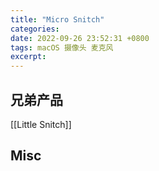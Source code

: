 ```yaml
---
title: "Micro Snitch"
categories: 
date: 2022-09-26 23:52:31 +0800
tags: macOS 摄像头 麦克风
excerpt: 
---
```






## 兄弟产品

[[Little Snitch]]



## Misc


